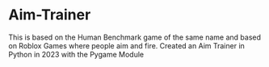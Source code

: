 # Aim-Trainer
This is based on the Human Benchmark game of the same name and based on Roblox Games where people aim and fire. Created an Aim Trainer in Python in 2023 with the Pygame Module
